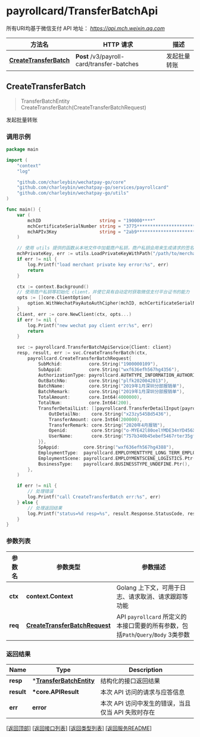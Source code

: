 # payrollcard/TransferBatchApi

所有URI均基于微信支付 API 地址： *https://api.mch.weixin.qq.com*

| 方法名                                          | HTTP 请求                                  | 描述         |
| ----------------------------------------------- | ------------------------------------------ | ------------ |
| [**CreateTransferBatch**](#createtransferbatch) | **Post** /v3/payroll-card/transfer-batches | 发起批量转账 |



## CreateTransferBatch

> TransferBatchEntity CreateTransferBatch(CreateTransferBatchRequest)

发起批量转账



### 调用示例

```go
package main

import (
	"context"
	"log"

	"github.com/charleybin/wechatpay-go/core"
	"github.com/charleybin/wechatpay-go/services/payrollcard"
	"github.com/charleybin/wechatpay-go/utils"
)

func main() {
	var (
		mchID                      string = "190000****"                               // 商户号
		mchCertificateSerialNumber string = "3775************************************" // 商户证书序列号
		mchAPIv3Key                string = "2ab9****************************"         // 商户APIv3密钥
	)

	// 使用 utils 提供的函数从本地文件中加载商户私钥，商户私钥会用来生成请求的签名
	mchPrivateKey, err := utils.LoadPrivateKeyWithPath("/path/to/merchant/apiclient_key.pem")
	if err != nil {
		log.Printf("load merchant private key error:%s", err)
		return
	}

	ctx := context.Background()
	// 使用商户私钥等初始化 client，并使它具有自动定时获取微信支付平台证书的能力
	opts := []core.ClientOption{
		option.WithWechatPayAutoAuthCipher(mchID, mchCertificateSerialNumber, mchPrivateKey, mchAPIv3Key),
	}
	client, err := core.NewClient(ctx, opts...)
	if err != nil {
		log.Printf("new wechat pay client err:%s", err)
		return
	}

	svc := payrollcard.TransferBatchApiService{Client: client}
	resp, result, err := svc.CreateTransferBatch(ctx,
		payrollcard.CreateTransferBatchRequest{
			SubMchid:          core.String("1900000109"),
			SubAppid:          core.String("wxf636efh567hg4356"),
			AuthorizationType: payrollcard.AUTHTYPE_INFORMATION_AUTHORIZATION_TYPE.Ptr(),
			OutBatchNo:        core.String("plfk2020042013"),
			BatchName:         core.String("2019年1月深圳分部报销单"),
			BatchRemark:       core.String("2019年1月深圳分部报销单"),
			TotalAmount:       core.Int64(4000000),
			TotalNum:          core.Int64(200),
			TransferDetailList: []payrollcard.TransferDetailInput{payrollcard.TransferDetailInput{
				OutDetailNo:    core.String("x23zy545Bd5436"),
				TransferAmount: core.Int64(200000),
				TransferRemark: core.String("2020年4月报销"),
				Openid:         core.String("o-MYE42l80oelYMDE34nYD456Xoy"),
				UserName:       core.String("757b340b45ebef5467rter35gf464344v3542sdf4t6re4tb4f54ty45t4yyry45"),
			}},
			SpAppid:         core.String("wxf636efh567hg4388"),
			EmploymentType:  payrollcard.EMPLOYMENTTYPE_LONG_TERM_EMPLOYMENT.Ptr(),
			EmploymentScene: payrollcard.EMPLOYMENTSCENE_LOGISTICS.Ptr(),
			BusinessType:    payrollcard.BUSINESSTYPE_UNDEFINE.Ptr(),
		},
	)

	if err != nil {
		// 处理错误
		log.Printf("call CreateTransferBatch err:%s", err)
	} else {
		// 处理返回结果
		log.Printf("status=%d resp=%s", result.Response.StatusCode, resp)
	}
}
```

### 参数列表
| 参数名  | 参数类型                                                        | 参数描述                                                                          |
| ------- | --------------------------------------------------------------- | --------------------------------------------------------------------------------- |
| **ctx** | **context.Context**                                             | Golang 上下文，可用于日志、请求取消、请求跟踪等功能                               |
| **req** | [**CreateTransferBatchRequest**](CreateTransferBatchRequest.md) | API `payrollcard` 所定义的本接口需要的所有参数，包括`Path`/`Query`/`Body` 3类参数 |

### 返回结果
| Name       | Type                                                | Description                                        |
| ---------- | --------------------------------------------------- | -------------------------------------------------- |
| **resp**   | \*[**TransferBatchEntity**](TransferBatchEntity.md) | 结构化的接口返回结果                               |
| **result** | **\*core.APIResult**                                | 本次 API 访问的请求与应答信息                      |
| **err**    | **error**                                           | 本次 API 访问中发生的错误，当且仅当 API 失败时存在 |

[\[返回顶部\]](#payrollcardtransferbatchapi)
[\[返回接口列表\]](README.md#接口列表)
[\[返回类型列表\]](README.md#类型列表)
[\[返回服务README\]](README.md)


